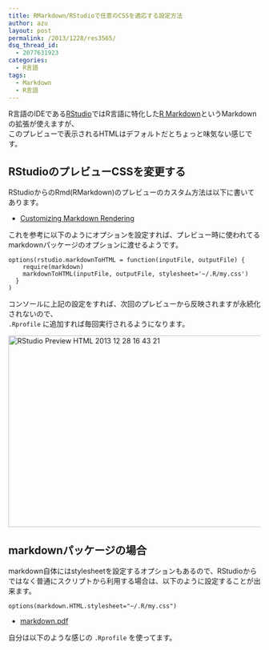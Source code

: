 ```yaml
---
title: RMarkdown/RStudioで任意のCSSを適応する設定方法
author: azu
layout: post
permalink: /2013/1228/res3565/
dsq_thread_id:
  - 2077631923
categories:
  - R言語
tags:
  - Markdown
  - R言語
---
```

R言語のIDEである[RStudio][1]ではR言語に特化した[R Markdown][2]というMarkdownの拡張が使えますが、  
このプレビューで表示されるHTMLはデフォルトだとちょっと味気ない感じです。

## RStudioのプレビューCSSを変更する

RStudioからのRmd(RMarkdown)のプレビューのカスタム方法は以下に書いてあります。

*   [Customizing Markdown Rendering][3]

これを参考に以下のようにオプションを設定すれば、プレビュー時に使われてるmarkdownパッケージのオプションに渡せるようです。

    options(rstudio.markdownToHTML = function(inputFile, outputFile) {      
        require(markdown)
        markdownToHTML(inputFile, outputFile, stylesheet='~/.R/my.css')   
      }
    )
    

コンソールに上記の設定をすれば、次回のプレビューから反映されますが永続化されないので、  
`.Rprofile` に追加すれば毎回実行されるようになります。

<img src="http://efcl.infol/wp-content/uploads/2013/12/RStudio-Preview-HTML-2013-12-28-16-43-21.jpg" alt="RStudio Preview HTML 2013 12 28 16 43 21" title="RStudio: Preview HTML 2013-12-28 16-43-21.jpg" border="0" width="600" height="383" />

## markdownパッケージの場合

markdown自体にはstylesheetを設定するオプションもあるので、RStudioからではなく普通にスクリプトから利用する場合は、以下のように設定することが出来ます。

    options(markdown.HTML.stylesheet="~/.R/my.css")
    

*   [markdown.pdf][4]

自分は以下のような感じの `.Rprofile` を使ってます。

 [1]: http://www.rstudio.com/ "RStudio"
 [2]: http://www.rstudio.com/ide/docs/authoring/using_markdown "R Markdown"
 [3]: http://www.rstudio.com/ide/docs/authoring/markdown_custom_rendering "Customizing Markdown Rendering"
 [4]: http://cran.r-project.org/web/packages/markdown/markdown.pdf "markdown.pdf"